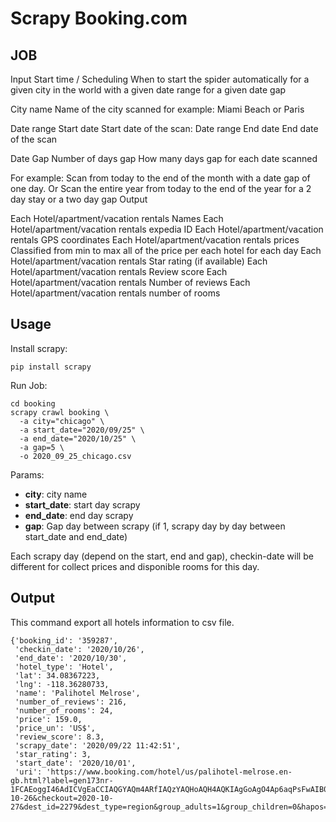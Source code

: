 # Scrapy Booking.com


## JOB

Input Start time / Scheduling When to start the spider automatically for a given city in the world with a given date range for a given date gap

City name Name of the city scanned for example: Miami Beach or Paris

Date range Start date Start date of the scan:
Date range End date End date of the scan

Date Gap Number of days gap How many days gap for each date scanned

For example: Scan from today to the end of the month with a date gap of one day.
Or Scan the entire year from today to the end of the year for a 2 day stay or a two day gap
Output

Each Hotel/apartment/vacation rentals Names
Each Hotel/apartment/vacation rentals expedia ID
Each Hotel/apartment/vacation rentals GPS coordinates
Each Hotel/apartment/vacation rentals prices Classified from min to max all of the price per each hotel for each day
Each Hotel/apartment/vacation rentals Star rating (if available)
Each Hotel/apartment/vacation rentals Review score
Each Hotel/apartment/vacation rentals Number of reviews
Each Hotel/apartment/vacation rentals number of rooms

## Usage

Install scrapy:

```
pip install scrapy
```

Run Job:

```
cd booking
scrapy crawl booking \
  -a city="chicago" \
  -a start_date="2020/09/25" \
  -a end_date="2020/10/25" \
  -a gap=5 \
  -o 2020_09_25_chicago.csv
```

Params:
- **city**: city name
- **start_date**: start day scrapy
- **end_date**: end day scrapy 
- **gap**: Gap day between scrapy (if 1, scrapy day by day between start_date and end_date)
  
Each scrapy day (depend on the start, end and gap), checkin-date will be different for collect prices and disponible rooms for this day.

## Output

This command export all hotels information to csv file. 

```
{'booking_id': '359287',
 'checkin_date': '2020/10/26',
 'end_date': '2020/10/30',
 'hotel_type': 'Hotel',
 'lat': 34.08367223,
 'lng': -118.36280733,
 'name': 'Palihotel Melrose',
 'number_of_reviews': 216,
 'number_of_rooms': 24,
 'price': 159.0,
 'price_un': 'US$',
 'review_score': 8.3,
 'scrapy_date': '2020/09/22 11:42:51',
 'star_rating': 3,
 'start_date': '2020/10/01',
 'uri': 'https://www.booking.com/hotel/us/palihotel-melrose.en-gb.html?label=gen173nr-1FCAEoggI46AdICVgEaCCIAQGYAQm4ARfIAQzYAQHoAQH4AQKIAgGoAgO4Ap6aqPsFwAIB0gIkZjM3MmFhOWItNjA3NC00NmM1LTk5YzctYzY5NzQ5ZTVlOGYy2AIF4AIB&sid=61033abc508df16ac8f4c2bf8dc24dc3&all_sr_blocks=35928701_265721760_2_0_0&checkin=2020-10-26&checkout=2020-10-27&dest_id=2279&dest_type=region&group_adults=1&group_children=0&hapos=319&highlighted_blocks=35928701_265721760_2_0_0&hpos=19&no_rooms=1&req_adults=1&req_children=0&room1=A&sr_order=popularity&sr_pri_blocks=35928701_265721760_2_0_0__12150&srepoch=1600785760&srpvid=6afe676f2990001c&ucfs=1&from=searchresults;highlight_room='}
```